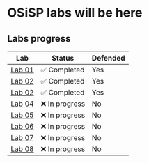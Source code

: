 # OSiSP labs will be here

## Labs progress

| Lab                  | Status          | Defended |
|----------------------|-----------------|----------|
| [Lab 01][lab01]       | :white_check_mark: Completed | Yes |
| [Lab 02][lab02]       | :white_check_mark: Completed | Yes |
| [Lab 02][lab03]       | :white_check_mark: Completed | Yes |
| [Lab 04][lab04]       | :x: In progress  | No |
| [Lab 05][lab05]       | :x: In progress  | No |
| [Lab 06][lab06]       | :x: In progress  | No |
| [Lab 07][lab07]       | :x: In progress  | No |
| [Lab 08][lab08]       | :x: In progress  | No |

[lab01]: https://github.com/Krame1S/OSiSP-Kolyanov/tree/master/lab01
[lab02]: https://github.com/Krame1S/OSiSP-Kolyanov/tree/master/lab02
[lab03]: https://github.com/Krame1S/OSiSP-Kolyanov/tree/master/lab03
[lab04]: https://github.com/Krame1S/OSiSP-Kolyanov/tree/master/lab04
[lab05]: https://github.com/Krame1S/OSiSP-Kolyanov/tree/master/lab05
[lab06]: https://github.com/Krame1S/OSiSP-Kolyanov/tree/master/lab06
[lab07]: https://github.com/Krame1S/OSiSP-Kolyanov/tree/master/lab07
[lab08]: https://github.com/Krame1S/OSiSP-Kolyanov/tree/master/lab08

